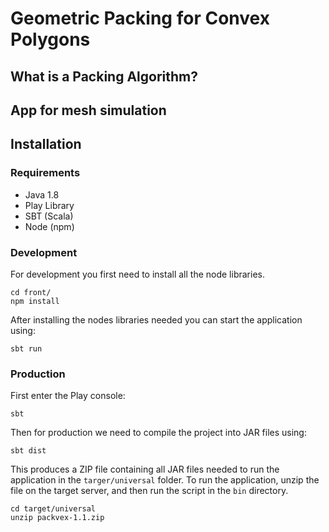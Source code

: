 # Geometric Packing for Convex Polygons

## What is a Packing Algorithm? 

## App for mesh simulation


## Installation

### Requirements

* Java 1.8
* Play Library
* SBT (Scala)
* Node (npm)

### Development

For development you first need to install all the node libraries.

```
cd front/
npm install
```

After installing the nodes libraries needed you can start the application using:

```sbt run``` 


### Production

First enter the Play console:

```sbt```

Then for production we need to compile the project into JAR files using:

```sbt dist```

This produces a ZIP file containing all JAR files needed to
 run the application in the ```targer/universal``` folder. 
 To run the application, unzip the file on the target server,
  and then run the script in the ```bin``` directory. 

```
cd target/universal
unzip packvex-1.1.zip

 ```
